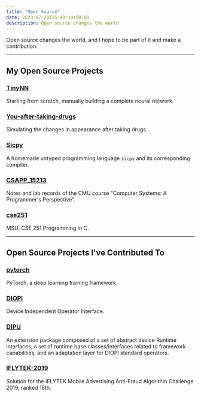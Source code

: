 ```yaml
---
title: "Open Source"
date: 2023-07-28T15:49:14+08:00
description: Open source changes the world
---
```


Open source changes the world, and I hope to be part of it and make a contribution.

---

## My Open Source Projects

### [TinyNN](https://github.com/yewentao256/TinyNN)

Starting from scratch, manually building a complete neural network.

### [You-after-taking-drugs](https://github.com/yewentao256/You-after-taking-drugs)

Simulating the changes in appearance after taking drugs.

### [Sicpy](https://github.com/yewentao256/SCP-sicpy)

A homemade untyped programming language `sicpy` and its corresponding compiler.

### [CSAPP_15213](https://github.com/yewentao256/CSAPP_15213)

Notes and lab records of the CMU course "Computer Systems: A Programmer's Perspective".

### [cse251](https://github.com/yewentao256/cse251)

MSU: CSE 251 Programming in C.

---

## Open Source Projects I've Contributed To

### [pytorch](https://github.com/pytorch/pytorch)

PyTorch, a deep learning training framework.

### [DIOPI](https://github.com/DeepLink-org/DIOPI)

Device Independent Operator Interface.

### [DIPU](https://github.com/DeepLink-org/DIPU)

An extension package composed of a set of abstract device Runtime interfaces, a set of runtime base classes/interfaces related to framework capabilities, and an adaptation layer for DIOPI standard operators.

### [IFLYTEK-2019](https://github.com/yewentao256/IFLYTEK-2019)

Solution for the iFLYTEK Mobile Advertising Anti-Fraud Algorithm Challenge 2019, ranked 18th.
